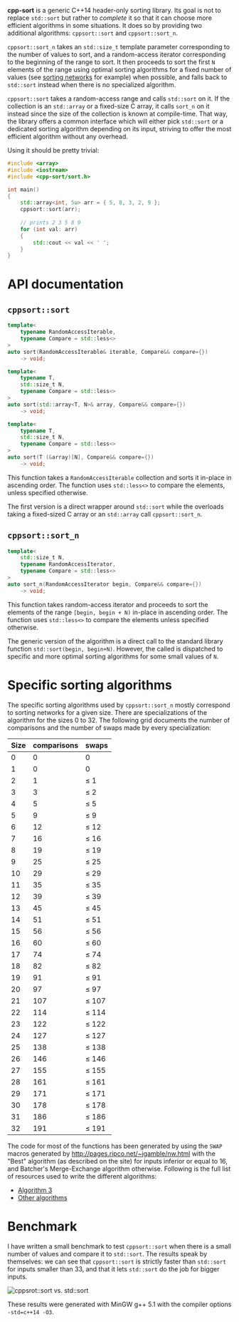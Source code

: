 **cpp-sort** is a generic C++14 header-only sorting library. Its goal is not
to replace `std::sort` but rather to *complete* it so that it can choose more
efficient algorithms in some situations. It does so by providing two additional
algorithms: `cppsort::sort` and `cppsort::sort_n`.

`cppsort::sort_n` takes an `std::size_t` template parameter corresponding to the
number of values to sort, and a random-access iterator corresponding to the
beginning of the range to sort. It then proceeds to sort the first `N` elements
of the range using optimal sorting algorithms for a fixed number of values (see
[sorting networks](https://en.wikipedia.org/wiki/Sorting_network) for example)
when possible, and falls back to `std::sort` instead when there is no specialized
algorithm.

`cppsort::sort` takes a random-access range and calls `std::sort` on it. If the
collection is an `std::array` or a fixed-size C array, it calls `sort_n` on it
instead since the size of the collection is known at compile-time. That way, the
library offers a common interface which will either pick `std::sort` or a dedicated
sorting algorithm depending on its input, striving to offer the most efficient
algorithm without any overhead.

Using it should be pretty trivial:

```cpp
#include <array>
#include <iostream>
#include <cpp-sort/sort.h>

int main()
{
    std::array<int, 5u> arr = { 5, 8, 3, 2, 9 };
    cppsort::sort(arr);
    
    // prints 2 3 5 8 9
    for (int val: arr)
    {
        std::cout << val << ' ';
    }
}
```

API documentation
=================

`cppsort::sort`
---------------

```cpp
template<
    typename RandomAccessIterable,
    typename Compare = std::less<>
>
auto sort(RandomAccessIterable& iterable, Compare&& compare={})
    -> void;

template<
    typename T,
    std::size_t N,
    typename Compare = std::less<>
>
auto sort(std::array<T, N>& array, Compare&& compare={})
    -> void;

template<
    typename T,
    std::size_t N,
    typename Compare = std::less<>
>
auto sort(T (&array)[N], Compare&& compare={})
    -> void;
```

This function takes a `RandomAccessIterable` collection and sorts it in-place in
ascending order. The function uses `std::less<>` to compare the elements, unless
specified otherwise.

The first version is a direct wrapper around `std::sort` while the overloads taking
a fixed-sized C array or an `std::array` call `cppsort::sort_n`. 

`cppsort::sort_n`
-----------------

```cpp
template<
    std::size_t N,
    typename RandomAccessIterator,
    typename Compare = std::less<>
>
auto sort_n(RandomAccessIterator begin, Compare&& compare={})
    -> void;
```

This function takes random-access iterator and proceeds to sort the elements of
the range `[begin, begin + N)` in-place in ascending order. The function uses
`std::less<>` to compare the elements unless specified otherwise.

The generic version of the algorithm is a direct call to the standard library
function `std::sort(begin, begin+N)`. However, the called is dispatched to specific
and more optimal sorting algorithms for some small values of `N`.

Specific sorting algorithms
===========================

The specific sorting algorithms used by `cppsort::sort_n` mostly correspond to
sorting networks for a given size. There are specializations of the algorithm
for the sizes 0 to 32. The following grid documents the number of comparisons
and the number of swaps made by every specialization:

Size | comparisons | swaps
---- | ----------- | -----
0 | 0 | 0
1 | 0 | 0
2 | 1 | ≤ 1
3 | 3 | ≤ 2
4 | 5 | ≤ 5
5 | 9 | ≤ 9
6 | 12 | ≤ 12
7 | 16 | ≤ 16
8 | 19 | ≤ 19
9 | 25 | ≤ 25
10 | 29 | ≤ 29
11 | 35 | ≤ 35
12 | 39 | ≤ 39
13 | 45 | ≤ 45
14 | 51 | ≤ 51
15 | 56 | ≤ 56
16 | 60 | ≤ 60
17 | 74 | ≤ 74
18 | 82 | ≤ 82
19 | 91 | ≤ 91
20 | 97 | ≤ 97
21 | 107 | ≤ 107
22 | 114 | ≤ 114
23 | 122 | ≤ 122
24 | 127 | ≤ 127
25 | 138 | ≤ 138
26 | 146 | ≤ 146
27 | 155 | ≤ 155
28 | 161 | ≤ 161
29 | 171 | ≤ 171
30 | 178 | ≤ 178
31 | 186 | ≤ 186
32 | 191 | ≤ 191

The code for most of the functions has been generated by using the `SWAP` macros
generated by http://pages.ripco.net/~jgamble/nw.html with the "Best" algorithm (as
described on the site) for inputs inferior or equal to 16, and Batcher's Merge-Exchange
algorithm otherwise. Following is the full list of resources used to write the
different algorithms:

* [Algorithm 3](http://stackoverflow.com/a/3343600/1364752)
* [Other algorithms](http://pages.ripco.net/~jgamble/nw.html)

Benchmark
=========

I have written a small benchmark to test `cppsort::sort` when there is a small number
of values and compare it to `std::sort`. The results speak by themselves: we can see
that `cppsort::sort` is strictly faster than `std::sort` for inputs smaller than 33,
and that it lets `std::sort` do the job for bigger inputs.

![cppsrot::sort vs. std::sort](http://i.imgur.com/nQ8eXdu.png)

These results were generated with MinGW g++ 5.1 with the compiler options
`-std=c++14 -O3`.
